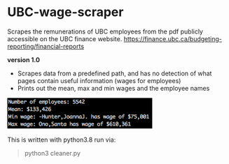 # UBC-wage-scraper
Scrapes the remunerations of UBC employees from the pdf publicly accessible on the UBC finance website. https://finance.ubc.ca/budgeting-reporting/financial-reports

**version 1.0**
- Scrapes data from a predefined path, and has no detection of what pages contain useful information (wages for employees)
- Prints out the mean, max and min wages and the employee names

![version 1.0 result](version1.0result.png)


This is written with python3.8
run via:
> python3 cleaner.py
